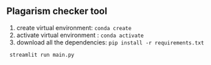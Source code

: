 ## Plagarism checker tool


1. create virtual environment: ```conda create ```
2. activate virtual environment : ```conda activate ```
3. download all the dependencies: ```pip install -r requirements.txt```

``` streamlit run main.py```

